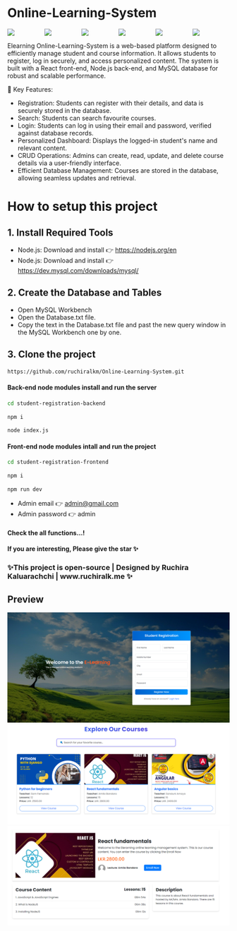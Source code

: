 # Online-Learning-System
<div style="display:flex;">
  <img src="https://raw.githubusercontent.com/ruchiralkm/skill-icons/59059d9d1a2c092696dc66e00931cc1181a4ce1f/icons/Vite-Dark.svg" style="width:100px; height:auto">
  <img src="https://raw.githubusercontent.com/ruchiralkm/skill-icons/59059d9d1a2c092696dc66e00931cc1181a4ce1f/icons/React-Light.svg" style="width:100px; height:auto">
  <img src="https://raw.githubusercontent.com/ruchiralkm/skill-icons/59059d9d1a2c092696dc66e00931cc1181a4ce1f/icons/Bootstrap.svg" style="width:100px; height:auto">
  <img src="https://raw.githubusercontent.com/ruchiralkm/skill-icons/59059d9d1a2c092696dc66e00931cc1181a4ce1f/icons/NodeJS-Dark.svg" style="width:100px; height:auto">
  <img src="https://raw.githubusercontent.com/ruchiralkm/skill-icons/59059d9d1a2c092696dc66e00931cc1181a4ce1f/icons/ExpressJS-Light.svg" style="width:100px; height:auto">
  <img src="https://raw.githubusercontent.com/ruchiralkm/skill-icons/59059d9d1a2c092696dc66e00931cc1181a4ce1f/icons/MySQL-Dark.svg" style="width:100px; height:auto">
</div>

Elearning Online-Learning-System is a web-based platform designed to efficiently manage student and course information. It allows students to register, log in securely, and access personalized content. The system is built with a React front-end, Node.js back-end, and MySQL database for robust and scalable performance.


🔑 Key Features:
 - Registration: Students can register with their details, and data is securely stored in the database.
 - Search: Students can search favourite courses.
 - Login: Students can log in using their email and password, verified against database records.
 - Personalized Dashboard: Displays the logged-in student's name and relevant content.
 - CRUD Operations: Admins can create, read, update, and delete course details via a user-friendly interface.
 - Efficient Database Management: Courses are stored in the database, allowing seamless updates and retrieval.


# How to setup this project
<h2>1. Install Required Tools</h2>

 - Node.js: Download and install 👉 https://nodejs.org/en
 - Node.js: Download and install 👉 https://dev.mysql.com/downloads/mysql/

 <h2>2. Create the Database and Tables</h2> 
 
 - Open MySQL Workbench
 - Open the Database.txt file.
 - Copy the text in the Database.txt file and past the new query window in the MySQL Workbench one by one.

 <h2>3. Clone the project</h2>

 ```bash
https://github.com/ruchiralkm/Online-Learning-System.git
```

<h4>Back-end node modules install and run the server</h4>

 ```bash
cd student-registration-backend
```

 ```bash
npm i
```

 ```bash
node index.js
```

<h4>Front-end node modules intall and run the project</h4>

 ```bash
cd student-registration-frontend
```

 ```bash
npm i
```

 ```bash
npm run dev
```
 - Admin email 👉 admin@gmail.com
 - Admin password 👉 admin

<h4>Check the all functions...!</h4>

<h4>If you are interesting, Please give the star ✨</h4>

<h3>✨This project is open-source | Designed by Ruchira Kaluarachchi | www.ruchiralk.me ✨</h3>

<h2>Preview</h2>

<img src="https://github.com/ruchiralkm/Online-Learning-System/blob/main/preview/LogReg.png?raw=true"> <br/>
<img src="https://github.com/ruchiralkm/Online-Learning-System/blob/main/preview/Courses%20details.png?raw=true"> <br/>
<img src="https://github.com/ruchiralkm/Online-Learning-System/blob/main/preview/ViewCourse.png?raw=true"> <br/>
